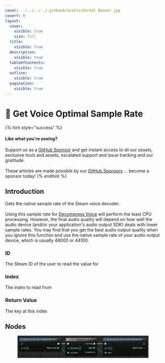 ```yaml
---
cover: ../../../../.gitbook/assets/Unreal Banner.jpg
coverY: 0
layout:
  cover:
    visible: true
    size: full
  title:
    visible: true
  description:
    visible: true
  tableOfContents:
    visible: true
  outline:
    visible: true
  pagination:
    visible: true
---
```


# 🔵 Get Voice Optimal Sample Rate

{% hint style="success" %}
#### Like what you're seeing?

Support us as a [GitHub Sponsor](../../../../become-a-sponsor/) and get instant access to all our assets, exclusive tools and assets, escalated support and issue tracking and our gratitude.\
\
These articles are made possible by our [GitHub Sponsors](../../../../become-a-sponsor/) ... become a sponsor today!
{% endhint %}

## Introduction

Gets the native sample rate of the Steam voice decoder.\
\
Using this sample rate for [Decompress Voice](decompress-voice.md) will perform the least CPU processing. However, the final audio quality will depend on how well the audio device (and/or your application's audio output SDK) deals with lower sample rates. You may find that you get the best audio output quality when you ignore this function and use the native sample rate of your audio output device, which is usually 48000 or 44100.

### ID

The Steam ID of the user to read the value for

### Index

The index to read from

### Return Value

The key at this index

## Nodes

<figure><img src="../../../../.gitbook/assets/image (1) (1) (1) (1) (1) (1) (1) (1) (1) (1) (1) (1) (1).png" alt=""><figcaption></figcaption></figure>
